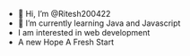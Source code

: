 - 👋 Hi, I’m @Ritesh200422
- 🌱 I’m currently learning Java and Javascript
- I am interested in web development
- A new Hope A Fresh Start

<!---
Ritesh200422/Ritesh200422 is a ✨ special ✨ repository because its `README.md` (this file) appears on your GitHub profile.
You can click the Preview link to take a look at your changes.
--->
